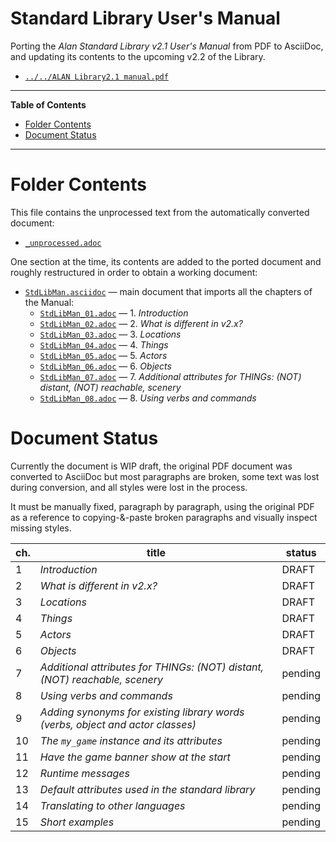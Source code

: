 # Standard Library User's Manual

Porting the _Alan Standard Library v2.1 User's Manual_ from PDF to AsciiDoc, and updating its contents to the upcoming v2.2 of the Library.

- [`../../ALAN Library2.1 manual.pdf`][Man PDF]

-----

**Table of Contents**

<!-- MarkdownTOC autolink="true" bracket="round" autoanchor="false" lowercase="only_ascii" uri_encoding="true" levels="1,2,3" -->

- [Folder Contents](#folder-contents)
- [Document Status](#document-status)

<!-- /MarkdownTOC -->

-----


# Folder Contents

This file contains the unprocessed text from the automatically converted document:

- [`_unprocessed.adoc`](./_unprocessed.adoc)
 
One section at the time, its contents are added to the ported document and roughly restructured in order to obtain a working document:

- [`StdLibMan.asciidoc`](./StdLibMan.asciidoc) — main document that imports all the chapters of the Manual:
    + [`StdLibMan_01.adoc`](./StdLibMan_01.adoc) — 1. _Introduction_
    + [`StdLibMan_02.adoc`](./StdLibMan_02.adoc) — 2. _What is different in v2.x?_
    + [`StdLibMan_03.adoc`](./StdLibMan_03.adoc) — 3. _Locations_
    + [`StdLibMan_04.adoc`](./StdLibMan_04.adoc) — 4. _Things_
    + [`StdLibMan_05.adoc`](./StdLibMan_05.adoc) — 5. _Actors_
    + [`StdLibMan_06.adoc`](./StdLibMan_06.adoc) — 6. _Objects_
    + [`StdLibMan_07.adoc`](./StdLibMan_07.adoc) — 7. _Additional attributes for THINGs: (NOT) distant, (NOT) reachable, scenery_
    + [`StdLibMan_08.adoc`](./StdLibMan_08.adoc) — 8. _Using verbs and commands_

# Document Status

Currently the document is WIP draft, the original PDF document was converted to AsciiDoc but most paragraphs are broken, some text was lost during conversion, and all styles were lost in the process.

It must be manually fixed, paragraph by paragraph, using the original PDF as a reference to copying-&-paste broken paragraphs and visually inspect missing styles.

| ch. |                                     title                                      |  status |
|-----|--------------------------------------------------------------------------------|---------|
|   1 | _Introduction_                                                                 | DRAFT   |
|   2 | _What is different in v2.x?_                                                   | DRAFT   |
|   3 | _Locations_                                                                    | DRAFT   |
|   4 | _Things_                                                                       | DRAFT   |
|   5 | _Actors_                                                                       | DRAFT   |
|   6 | _Objects_                                                                      | DRAFT   |
|   7 | _Additional attributes for THINGs: (NOT) distant, (NOT) reachable, scenery_    | pending |
|   8 | _Using verbs and commands_                                                     | pending |
|   9 | _Adding synonyms for existing library words (verbs, object and actor classes)_ | pending |
|  10 | _The `my_game` instance and its attributes_                                    | pending |
|  11 | _Have the game banner show at the start_                                       | pending |
|  12 | _Runtime messages_                                                             | pending |
|  13 | _Default attributes used in the standard library_                              | pending |
|  14 | _Translating to other languages_                                               | pending |
|  15 | _Short examples_                                                               | pending |


<!-----------------------------------------------------------------------------
                               REFERENCE LINKS                                
------------------------------------------------------------------------------>

[Man PDF]: ../../ALAN%20Library2.1%20manual.pdf "View the original PDF Manual"


<!-- EOF -->